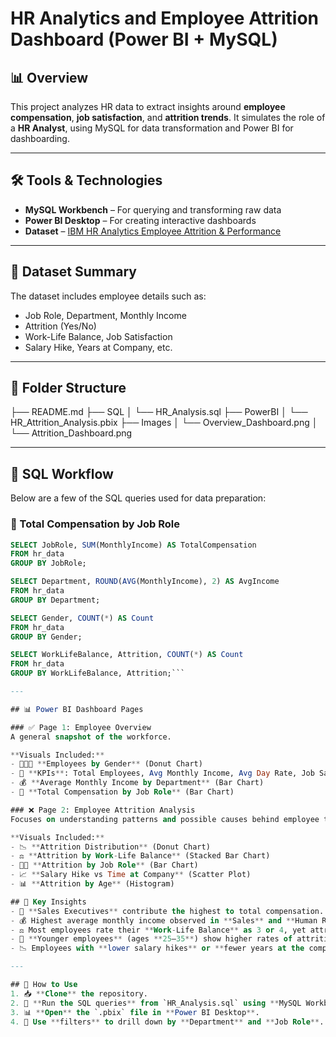 # HR Analytics and Employee Attrition Dashboard (Power BI + MySQL)

## 📊 Overview
This project analyzes HR data to extract insights around **employee compensation**, **job satisfaction**, and **attrition trends**. It simulates the role of a **HR Analyst**, using MySQL for data transformation and Power BI for dashboarding.

---

## 🛠️ Tools & Technologies
- **MySQL Workbench** – For querying and transforming raw data
- **Power BI Desktop** – For creating interactive dashboards
- **Dataset** – [IBM HR Analytics Employee Attrition & Performance](https://www.kaggle.com/datasets/pavansubhasht/ibm-hr-analytics-attrition-dataset)

---

## 📁 Dataset Summary
The dataset includes employee details such as:
- Job Role, Department, Monthly Income
- Attrition (Yes/No)
- Work-Life Balance, Job Satisfaction
- Salary Hike, Years at Company, etc.

---

## 📂 Folder Structure
├── README.md ├── SQL │ └── HR_Analysis.sql ├── PowerBI │ └── HR_Attrition_Analysis.pbix ├── Images │ └── Overview_Dashboard.png │ └── Attrition_Dashboard.png


---

## 🧮 SQL Workflow

Below are a few of the SQL queries used for data preparation:

### 🔹 Total Compensation by Job Role
```sql
SELECT JobRole, SUM(MonthlyIncome) AS TotalCompensation
FROM hr_data
GROUP BY JobRole;

SELECT Department, ROUND(AVG(MonthlyIncome), 2) AS AvgIncome
FROM hr_data
GROUP BY Department;

SELECT Gender, COUNT(*) AS Count
FROM hr_data
GROUP BY Gender;

SELECT WorkLifeBalance, Attrition, COUNT(*) AS Count
FROM hr_data
GROUP BY WorkLifeBalance, Attrition;```

---

## 📊 Power BI Dashboard Pages

### ✅ Page 1: Employee Overview
A general snapshot of the workforce.

**Visuals Included:**
- 🧑‍🤝‍🧑 **Employees by Gender** (Donut Chart)
- 📌 **KPIs**: Total Employees, Avg Monthly Income, Avg Day Rate, Job Satisfaction
- 💰 **Average Monthly Income by Department** (Bar Chart)
- 💼 **Total Compensation by Job Role** (Bar Chart)

### ❌ Page 2: Employee Attrition Analysis
Focuses on understanding patterns and possible causes behind employee turnover.

**Visuals Included:**
- 📉 **Attrition Distribution** (Donut Chart)
- ⚖️ **Attrition by Work-Life Balance** (Stacked Bar Chart)
- 🧑‍💼 **Attrition by Job Role** (Bar Chart)
- 📈 **Salary Hike vs Time at Company** (Scatter Plot)
- 📊 **Attrition by Age** (Histogram)

## 📌 Key Insights
- 💼 **Sales Executives** contribute the highest to total compensation.
- 💰 Highest average monthly income observed in **Sales** and **Human Resources** departments.
- ⚖️ Most employees rate their **Work-Life Balance** as 3 or 4, yet attrition still exists within those groups.
- 👶 **Younger employees** (ages **25–35**) show higher rates of attrition.
- 📉 Employees with **lower salary hikes** or **fewer years at the company** tend to leave more frequently.

---

## 🚀 How to Use
1. 📥 **Clone** the repository.
2. 🧮 **Run the SQL queries** from `HR_Analysis.sql` using **MySQL Workbench**.
3. 📊 **Open** the `.pbix` file in **Power BI Desktop**.
4. 🧭 Use **filters** to drill down by **Department** and **Job Role**.


